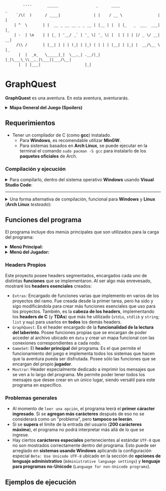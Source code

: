 
```
        ----       _____                 _      ____                  _   
     `/\(  )      / ____|               | |    / __ \                | |  
    | ^  \       | |  __ _ __ __ _ _ __ | |__ | |  | |_   _  ___  ___| |_ 
    | -  | \o    | | |_ | '__/ _` | '_ \| '_ \| |  | | | | |/ _ \/ __| __|
     /\\ /       | |__| | | | (_| | |_) | | | | |__| | |_| |  __/\__ \ |_ 
      |  |  _o_   \_____|_|  \__,_| .__/|_| |_|\___\_\\__,_|\___||___/\__|
      |  | |___|                    |_|                                   
```
# GraphQuest

**GraphQuest** es una aventura. En esta aventura, aventurarás.

<details>
<summary> <b> Mapa General del Juego (Spoilers)</b> </summary>
<div align="center"> <br/>

![Mapa del juego](Mapa.png)

</div>
</details> 

## Requerimientos
- Tener un compilador de C (como **gcc**) instalado.
    - Para **Windows**, es recomendable utilizar **MinGW**.
    - Para sistemas basados en **Arch Linux**, se puede ejecutar en la terminal el comando `sudo pacman -S gcc` para instalarlo de los **paquetes oficiales** de Arch.

### Compilación y ejecución

<details>
<summary>
Para compilarlo, dentro del sistema operativo <b>Windows</b> usando <b>Visual Studio Code</b>: </summary>

1. Descargar este **repositorio** como archivo `zip` (haciendo **click** en la sección `code`, y apretando el botón de `Descargar ZIP`).
2. Abrir el **explorador de archivos** y navegar hasta el archivo `zip` para descomprimirlo. Una vez descomprimido, abrir el directorio con los archivos del programa.
3. Abrir el archivo `main.c` del `zip` en **Visual Studio Code**.
4. Dentro de **Visual Studio Code**, abrir el **terminal** y dirigirse a la dirección del repositorio, para poder compilar el programa.
5. Ejecutar el siguiente comando: `gcc main.c headers/*.c headers/TDAs/*.c -o programa.exe`.
6. Abrir el archivo `programa.exe`, o escribir la línea `./programa.exe` en **Visual Studio Code** para ejecutarlo.
</details>

---
<details>
<summary>
Una forma alternativa de compilación, funcional para <b>Windows</b> y <b>Linux</b> (<b>Arch Linux</b> <i>testeado</i>): </summary>

1. Descargar el **repositorio** como archivo `zip`.
2. Abrir el **explorador de archivos** de su preferencia y navegar hasta encontrar el archivo `zip` para descomprimirlo.
3. Una vez descomprimido, buscar el directorio donde se ubica la carpeta descomprimida y buscar abrir el **terminal** en algunos de los sistemas operativos.

    - En **Windows**, se puede hacer **click derecho** en el directorio para abrir el menú de opciones y seleccionar para **abrir en Terminal**. Alternativamente, abrir **PowerShell** o **Línea de Comandos**, copiar la dirección del repositorio (la ruta `C:\Users\...`) y ejecutar el comando `cd "C:\Users\..."`.
    - En **Linux**, se puede ejecutar, dentro de la **terminal** de su preferencia, el comando `cd`, similar a como se hace en **Windows**. Es necesario copiar la dirección del repositorio (la ruta `"/home/$USER/..."`) y ejecutar el comando `cd "/home/$USER/..."` para acceder a la ruta del programa.
4. Ejecutar el comando: `gcc main.c headers/*.c headers/TDAs/*.c -o programa`.
5. Escribir en la misma **terminal** el comando `./programa` para ejecutar la aplicación.
</details>

## Funciones del programa

El programa incluye dos menús principales que son utilizados para la carga del programa:

<details> 
<summary> <b> Menú Principal: </b> </summary>

- 

</details>

<details>
<summary> <b> Menú del Jugador: </b> </summary>

-
</details>

### Headers Propios

Este proyecto posee headers segmentados, encargados cada uno de distintas **funciones** que se implementaron. Al ser algo más enrevesado, mostraré los **headers esenciales** creados:

- `Extras`: Encargado de funciones varias que implemento en varios de los proyectos del ramo. Fue creada desde la primer tarea, pero ha sido y sigo modificándola para crear más funciones esenciales que uso para los proyectos. También, es la **cabeza de los headers**, implementando los **headers de C** (y **TDAs**) que más he utilizado (`stdio`, `stdlib` y `string`; `list` y `map`) para usarlos en **todos** los demás headers. 
- `GraphQuest`: Es el header encargado de la **funcionalidad de la lectura del laberinto**. Posee funciones propias que se encargan de poder acceder al archivo ubicado en `data` y crear un mapa funcional con las conexiones correspondientes a cada nodo.
- `GameSet`: El **header principal** del programa. Es el que permite el funcionamiento del juego e implementa todos los sistemas que hacen que la aventura pueda ser disfrutada. Posee sólo las funciones que se encargan del propio **jugador**.
- `Mostrar`: Header especialmente dedicado a imprimir los mensajes que se ven a lo largo del programa. Me permite poder tener todos los mensajes que desee crear en un único lugar, siendo versátil para este programa en específico.

### Problemas generales

- Al momento de `leer una opción`, el programa leerá el **primer cáracter ingresado**. Si se **agregan más carácteres** después de eso no se considerará como un "problema", pero **tampoco se leerán**.
- Si se **supera** el límite de la entrada del usuario (**200 carácteres máximo**), el programa no podrá interpretar más allá de lo que se ingrese.
- Hay ciertos **carácteres especiales** pertenecientes al estándar `UTF-8` que no son mostrados correctamente dentro del programa. Esto puede ser arreglado en **sistemas usando Windows** aplicando la configuración especial `Beta: Use Unicode UTF-8` ubicado en la sección de **opciones de lenguaje administrativo** (`Administrative language settings`) y **lenguaje para programas no-Unicode** (`Language for non-Unicode programs`).

## Ejemplos de ejecución